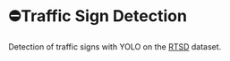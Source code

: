 # ⛔Traffic Sign Detection
Detection of traffic signs with YOLO on the [RTSD](https://www.kaggle.com/datasets/watchman/rtsd-dataset) dataset.
